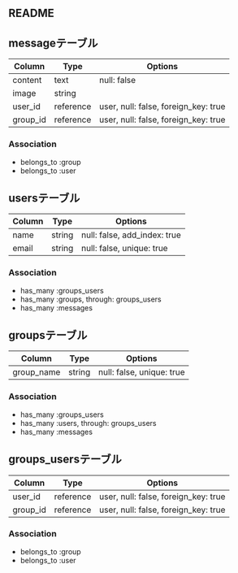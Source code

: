 ## README
## messageテーブル
|Column|Type|Options|
|------|----|-------|
|content|text|null: false|
|image|string||
|user_id|reference|user, null: false, foreign_key: true|
|group_id|reference|user, null: false, foreign_key: true|
### Association
- belongs_to :group
- belongs_to :user
## usersテーブル
|Column|Type|Options|
|------|----|-------|
|name|string|null: false, add_index: true|
|email|string|null: false, unique: true|
### Association
- has_many :groups_users
- has_many :groups, through: groups_users
- has_many :messages
## groupsテーブル
|Column|Type|Options|
|------|----|-------|
|group_name|string|null: false, unique: true|
### Association
- has_many :groups_users
- has_many :users, through: groups_users
- has_many :messages
## groups_usersテーブル
|Column|Type|Options|
|------|----|-------|
|user_id|reference|user, null: false, foreign_key: true|
|group_id|reference|user, null: false, foreign_key: true|
### Association
- belongs_to :group
- belongs_to :user

## 